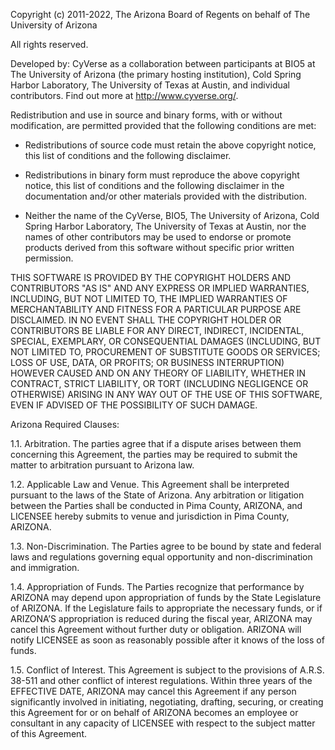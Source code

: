 Copyright (c) 2011-2022, The Arizona Board of Regents on behalf of The University of Arizona

All rights reserved.

Developed by: CyVerse as a collaboration between participants at BIO5 at The University of Arizona (the primary hosting
institution), Cold Spring Harbor Laboratory, The University of Texas at Austin, and individual contributors. Find out
more at http://www.cyverse.org/.

Redistribution and use in source and binary forms, with or without modification, are permitted provided that the
following conditions are met:

* Redistributions of source code must retain the above copyright notice, this list of conditions and the following
  disclaimer.

* Redistributions in binary form must reproduce the above copyright notice, this list of conditions and the following
  disclaimer in the documentation and/or other materials provided with the distribution.

* Neither the name of the CyVerse, BIO5, The University of Arizona, Cold Spring Harbor Laboratory, The University of
  Texas at Austin, nor the names of other contributors may be used to endorse or promote products derived from this
  software without specific prior written permission.

THIS SOFTWARE IS PROVIDED BY THE COPYRIGHT HOLDERS AND CONTRIBUTORS "AS IS" AND ANY EXPRESS OR IMPLIED WARRANTIES,
INCLUDING, BUT NOT LIMITED TO, THE IMPLIED WARRANTIES OF MERCHANTABILITY AND FITNESS FOR A PARTICULAR PURPOSE ARE
DISCLAIMED. IN NO EVENT SHALL THE COPYRIGHT HOLDER OR CONTRIBUTORS BE LIABLE FOR ANY DIRECT, INDIRECT, INCIDENTAL,
SPECIAL, EXEMPLARY, OR CONSEQUENTIAL DAMAGES (INCLUDING, BUT NOT LIMITED TO, PROCUREMENT OF SUBSTITUTE GOODS OR
SERVICES; LOSS OF USE, DATA, OR PROFITS; OR BUSINESS INTERRUPTION) HOWEVER CAUSED AND ON ANY THEORY OF LIABILITY,
WHETHER IN CONTRACT, STRICT LIABILITY, OR TORT (INCLUDING NEGLIGENCE OR OTHERWISE) ARISING IN ANY WAY OUT OF THE USE OF
THIS SOFTWARE, EVEN IF ADVISED OF THE POSSIBILITY OF SUCH DAMAGE.

Arizona Required Clauses:

1.1. Arbitration. The parties agree that if a dispute arises between them concerning this Agreement, the parties may be
     required to submit the matter to arbitration pursuant to Arizona law.

1.2. Applicable Law and Venue. This Agreement shall be interpreted pursuant to the laws of the State of Arizona. Any
     arbitration or litigation between the Parties shall be conducted in Pima County, ARIZONA, and LICENSEE hereby
     submits to venue and jurisdiction in Pima County, ARIZONA.

1.3. Non-Discrimination. The Parties agree to be bound by state and federal laws and regulations governing equal
     opportunity and non-discrimination and immigration.

1.4. Appropriation of Funds. The Parties recognize that performance by ARIZONA may depend upon appropriation of funds by
     the State Legislature of ARIZONA. If the Legislature fails to appropriate the necessary funds, or if ARIZONA’S
     appropriation is reduced during the fiscal year, ARIZONA may cancel this Agreement without further duty or
     obligation. ARIZONA will notify LICENSEE as soon as reasonably possible after it knows of the loss of funds.

1.5. Conflict of Interest. This Agreement is subject to the provisions of A.R.S. 38-511 and other conflict of interest
     regulations.  Within three years of the EFFECTIVE DATE, ARIZONA may cancel this Agreement if any person
     significantly involved in initiating, negotiating, drafting, securing, or creating this Agreement for or on behalf
     of ARIZONA becomes an employee or consultant in any capacity of LICENSEE with respect to the subject matter of this
     Agreement.
